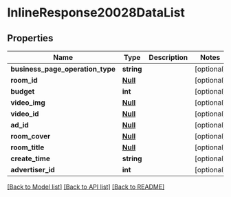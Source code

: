 # InlineResponse20028DataList

## Properties
Name | Type | Description | Notes
------------ | ------------- | ------------- | -------------
**business_page_operation_type** | **string** |  | [optional] 
**room_id** | [**Null**](Null.md) |  | [optional] 
**budget** | **int** |  | [optional] 
**video_img** | [**Null**](Null.md) |  | [optional] 
**video_id** | [**Null**](Null.md) |  | [optional] 
**ad_id** | [**Null**](Null.md) |  | [optional] 
**room_cover** | [**Null**](Null.md) |  | [optional] 
**room_title** | [**Null**](Null.md) |  | [optional] 
**create_time** | **string** |  | [optional] 
**advertiser_id** | **int** |  | [optional] 

[[Back to Model list]](../README.md#documentation-for-models) [[Back to API list]](../README.md#documentation-for-api-endpoints) [[Back to README]](../README.md)


